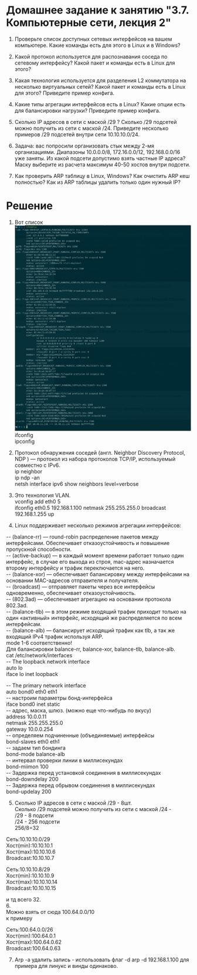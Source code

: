 # Домашнее задание к занятию "3.7. Компьютерные сети, лекция 2"


1.  Проверьте список доступных сетевых интерфейсов на вашем компьютере. Какие команды есть для этого в Linux и в Windows?  

2.  Какой протокол используется для распознавания соседа по сетевому интерфейсу? Какой пакет и команды есть в Linux для этого?  

3.  Какая технология используется для разделения L2 коммутатора на несколько виртуальных сетей? Какой пакет и команды есть в Linux для этого? Приведите пример конфига.  

4.  Какие типы агрегации интерфейсов есть в Linux? Какие опции есть для балансировки нагрузки? Приведите пример конфига.  

5.  Сколько IP адресов в сети с маской /29 ? Сколько /29 подсетей можно получить из сети с маской /24. Приведите несколько примеров /29 подсетей внутри сети 10.10.10.0/24.  

6.  Задача: вас попросили организовать стык между 2-мя организациями. Диапазоны 10.0.0.0/8, 172.16.0.0/12, 192.168.0.0/16 уже заняты. Из какой подсети допустимо взять частные IP адреса? Маску выберите из расчета максимум 40-50 хостов внутри подсети.  

7.  Как проверить ARP таблицу в Linux, Windows? Как очистить ARP кеш полностью? Как из ARP таблицы удалить только один нужный IP?  

# Решение  


1.  Вот список  
![photo](ip.png)  
ifconfig  
ipconfig   



2.  Протокол обнаружения соседей (англ. Neighbor Discovery Protocol, NDP ) — протокол из набора протоколов TCP/IP, используемый совместно с IPv6.  
ip neighbor  
ip ndp -an  
netsh interface ipv6 show neighbors level=verbose  

3.  Это технология VLAN.  
vconfig add eth0 5  
ifconfig eth0.5 192.168.1.100 netmask 255.255.255.0 broadcast 192.168.1.255 up  

4.  Linux поддерживает несколько режимов агрегации интерфейсов:

-- (balance-rr) — round-robin распределение пакетов между интерфейсами. Обеспечивает отказоустойчивость и повышение пропускной способности.  
-- (active-backup) — в каждый момент времени работает только один интерфейс, в случае его выхода из строя, mac-адрес назначается второму интерфейсу и трафик переключается на него.  
-- (balance-xor) — обеспечивает балансировку между интерфейсами на основании MAC-адресов отправителя и получателя.  
-- (broadcast) — отправляет пакеты через все интерфейсы одновременно, обеспечивает отказоустойчивость.  
-- (802.3ad) — обеспечивает агрегацию на основании протокола 802.3ad.  
-- (balance-tlb) — в этом режиме входящий трафик приходит только на один «активный» интерфейс, исходящий же распределяется по всем интерфейсам.  
-- (balance-alb) — балансирует исходящий трафик как tlb, а так же входящий IPv4 трафик используя ARP.  
mode 1-6 соответственно!  
Для балансировки balance-rr, balance-xor, balance-tlb, balance-alb.  
cat /etc/network/interfaces  
-- The loopback network interface  
auto lo  
iface lo inet loopback  

-- The primary network interface  
auto bond0 eth0 eth1  
-- настроим параметры бонд-интерфейса  
iface bond0 inet static  
-- адрес, маска, шлюз. (можно еще что-нибудь по вкусу)  
        address 10.0.0.11  
        netmask 255.255.255.0  
        gateway 10.0.0.254  
        -- определяем подчиненные (объединяемые) интерфейсы  
        bond-slaves eth0 eth1  
        -- задаем тип бондинга  
        bond-mode balance-alb  
        -- интервал проверки линии в миллисекундах  
bond-miimon 100  
        -- Задержка перед установкой соединения в миллисекундах  
bond-downdelay 200  
-- Задержка перед обрывом соединения в миллисекундах  
        bond-updelay 200  

5.  Сколько IP адресов в сети с маской /29 - 8шт.  
Сколько /29 подсетей можно получить из сети с маской /24 -  
/29 - 8 подсети  
/24 - 256 подсети  
256/8=32  

Сеть:10.10.10.0/29  
Хост(min):10.10.10.1  
Хост(max):10.10.10.6  
Broadcast:10.10.10.7  

Сеть:10.10.10.8/29  
Хост(min):10.10.10.9  
Хост(max):10.10.10.14  
Broadcast:10.10.10.15  

и тд всего 32.  
6.  
Можно взять от сюда 100.64.0.0/10  
к примеру  

Сеть:100.64.0.0/26  
Хост(min):100.64.0.1  
Хост(max):100.64.0.62  
Broadcast:100.64.0.63  
  
7.  Arp -a
удалить запись - использовать флаг -d
arp -d 192.168.1.100 для примера
для линукс и винды одинаково.
